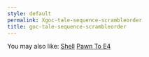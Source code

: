 ```yaml
---
style: default
permalink: Xgoc-tale-sequence-scrambleorder
title: goc-tale-sequence-scrambleorder
---
```

You may also like:
[Shell](http://scp-wiki.net/shell)
[Pawn To E4](http://scp-wiki.net/pawn-to-e4)